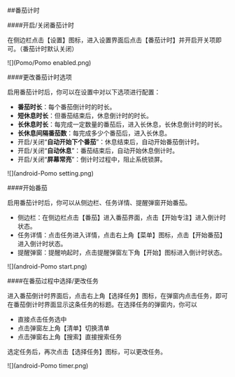 ##番茄计时

####开启/关闭番茄计时

在侧边栏点击【设置】图标，进入设置界面后点击【番茄计时】并开启开关项即可。（番茄计时默认关闭）

![](Pomo/Pomo enabled.png)

####更改番茄计时选项

启用番茄计时后，你可以在设置中对以下选项进行配置：

* **番茄时长**：每个番茄倒计时的时长。
* **短休息时长**：但番茄结束后，休息倒计时的时长。
* **长休息时长**：每完成一定数量的番茄后，进入长休息，长休息倒计时的时长。
* **长休息间隔番茄数**：每完成多少个番茄后，进入长休息。
* 开启/关闭“**自动开始下个番茄**”：休息结束后，自动开始番茄倒计时。
* 开启/关闭“**自动休息**”：番茄结束后，自动开始休息倒计时。
* 开启/关闭“**屏幕常亮**”：倒计时过程中，阻止系统锁屏。

![](android-Pomo setting.png)

####开始番茄

启用番茄计时后，你可以从侧边栏、任务详情、提醒弹窗开始番茄。

* 侧边栏：在侧边栏点击【番茄】进入番茄界面，点击【开始专注】进入倒计时状态。
* 任务详情：点击任务进入详情，点击右上角【菜单】图标，点击【开始番茄】进入倒计时状态。
* 提醒弹窗：提醒响起时，点击提醒弹窗左下角【开始】图标进入倒计时状态。

![](android-Pomo start.png)

####在番茄过程中选择/更改任务

进入番茄倒计时界面后，点击右上角【选择任务】图标，在弹窗内点击任务，即可在番茄倒计时界面显示这条任务的标题。在选择任务的弹窗内，你可以

* 直接点击任务选中
* 点击弹窗左上角【清单】切换清单
* 点击弹窗右上角【搜索】直接搜索任务

选定任务后，再次点击【选择任务】图标，可以更改任务。

![](android-Pomo timer.png)
